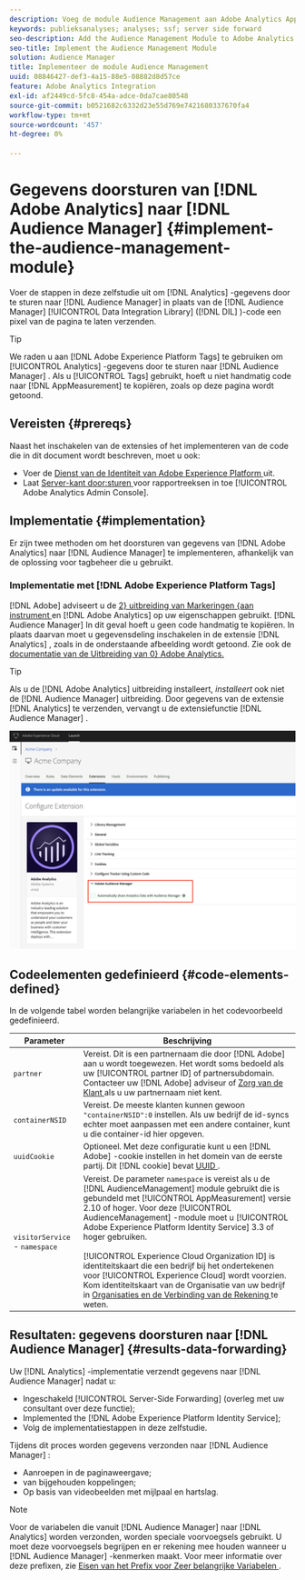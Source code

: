 ```yaml
---
description: Voeg de module Audience Management aan Adobe Analytics AppMeasurement toe om analysegegevens door te sturen naar Audience Manager in plaats van de Audience Manager Data Integration Library-code (DIL) een pixel van de pagina te laten verzenden.
keywords: publieksanalyses; analyses; ssf; server side forward
seo-description: Add the Audience Management Module to Adobe Analytics AppMeasurement to forward Analytics data to Audience Manager instead of having the Audience Manager Data Integration Library (DIL) code send a pixel from the page.
seo-title: Implement the Audience Management Module
solution: Audience Manager
title: Implementeer de module Audience Management
uuid: 08846427-def3-4a15-88e5-08882d8d57ce
feature: Adobe Analytics Integration
exl-id: af2449cd-5fc8-454a-adce-0da7cae80548
source-git-commit: b0521682c6332d23e55d769e7421680337670fa4
workflow-type: tm+mt
source-wordcount: '457'
ht-degree: 0%

---
```


# Gegevens doorsturen van [!DNL Adobe Analytics] naar [!DNL Audience Manager] {#implement-the-audience-management-module}

Voer de stappen in deze zelfstudie uit om [!DNL Analytics] -gegevens door te sturen naar [!DNL Audience Manager] in plaats van de [!DNL Audience Manager] [!UICONTROL Data Integration Library] ([!DNL DIL] )-code een pixel van de pagina te laten verzenden.

>[!TIP]
>
>We raden u aan [!DNL Adobe Experience Platform Tags] te gebruiken om [!UICONTROL Analytics] -gegevens door te sturen naar [!DNL Audience Manager] . Als u [!UICONTROL Tags] gebruikt, hoeft u niet handmatig code naar [!DNL AppMeasurement] te kopiëren, zoals op deze pagina wordt getoond.

## Vereisten {#prereqs}

Naast het inschakelen van de extensies of het implementeren van de code die in dit document wordt beschreven, moet u ook:

* Voer de [ Dienst van de Identiteit van Adobe Experience Platform ](https://experienceleague.adobe.com/docs/id-service/using/home.html) uit.
* Laat [ Server-kant door:sturen ](https://experienceleague.adobe.com/docs/analytics/admin/admin-tools/server-side-forwarding/ssf.html) voor rapportreeksen in toe [!UICONTROL Adobe Analytics Admin Console].

## Implementatie {#implementation}

Er zijn twee methoden om het doorsturen van gegevens van [!DNL Adobe Analytics] naar [!DNL Audience Manager] te implementeren, afhankelijk van de oplossing voor tagbeheer die u gebruikt.

### Implementatie met [!DNL Adobe Experience Platform Tags]

[!DNL Adobe] adviseert u de [ 2} uitbreiding van Markeringen {aan instrument ](https://experienceleague.adobe.com/docs/experience-platform/tags/home.html?lang=en) en [!DNL Adobe Analytics] op uw eigenschappen gebruikt. [!DNL Audience Manager] In dit geval hoeft u geen code handmatig te kopiëren. In plaats daarvan moet u gegevensdeling inschakelen in de extensie [!DNL Analytics] , zoals in de onderstaande afbeelding wordt getoond. Zie ook de [ documentatie van de Uitbreiding van 0} Adobe Analytics.](https://experienceleague.adobe.com/docs/experience-platform/tags/extensions/adobe/analytics/overview.html#adobe-audience-manager)

>[!TIP]
>
>Als u de [!DNL Adobe Analytics] uitbreiding installeert, *installeert* ook niet de [!DNL Audience Manager] uitbreiding. Door gegevens van de extensie [!DNL Analytics] te verzenden, vervangt u de extensiefunctie [!DNL Audience Manager] .

![ hoe te om gegevens toe te laten delend van de uitbreiding van Adobe Analytics aan Audience Manager ](/help/using/integration/assets/analytics-to-aam.png)

## Codeelementen gedefinieerd {#code-elements-defined}

In de volgende tabel worden belangrijke variabelen in het codevoorbeeld gedefinieerd.

| Parameter | Beschrijving |
|--- |--- |
| `partner` | Vereist. Dit is een partnernaam die door [!DNL Adobe] aan u wordt toegewezen. Het wordt soms bedoeld als uw [!UICONTROL partner ID] of partnersubdomain.  Contacteer uw [!DNL Adobe] adviseur of [ Zorg van de Klant ](https://helpx.adobe.com/marketing-cloud/contact-support.html) als u uw partnernaam niet kent. |
| `containerNSID` | Vereist. De meeste klanten kunnen gewoon `"containerNSID":0` instellen. Als uw bedrijf de id-syncs echter moet aanpassen met een andere container, kunt u die container-id hier opgeven. |
| `uuidCookie` | Optioneel. Met deze configuratie kunt u een [!DNL Adobe] -cookie instellen in het domein van de eerste partij. Dit [!DNL cookie] bevat [ UUID ](../../reference/ids-in-aam.md). |
| `visitorService` - `namespace` | Vereist. De parameter `namespace` is vereist als u de [!DNL AudienceManagement] module gebruikt die is gebundeld met [!UICONTROL AppMeasurement] versie 2.10 of hoger. Voor deze [!UICONTROL AudienceManagement] -module moet u [!UICONTROL Adobe Experience Platform Identity Service] 3.3 of hoger gebruiken. <br><br> [!UICONTROL Experience Cloud Organization ID] is identiteitskaart die een bedrijf bij het ondertekenen voor [!UICONTROL Experience Cloud] wordt voorzien. Kom identiteitskaart van de Organisatie van uw bedrijf in [ Organisaties en de Verbinding van de Rekening ](https://experienceleague.adobe.com/docs/core-services/interface/manage-users-and-products/organizations.html) te weten. |

## Resultaten: gegevens doorsturen naar [!DNL Audience Manager] {#results-data-forwarding}

Uw [!DNL Analytics] -implementatie verzendt gegevens naar [!DNL Audience Manager] nadat u:

* Ingeschakeld [!UICONTROL Server-Side Forwarding] (overleg met uw consultant over deze functie);
* Implemented the [!DNL Adobe Experience Platform Identity Service];
* Volg de implementatiestappen in deze zelfstudie.

Tijdens dit proces worden gegevens verzonden naar [!DNL Audience Manager] :

* Aanroepen in de paginaweergave;
* van bijgehouden koppelingen;
* Op basis van videobeelden met mijlpaal en hartslag.

>[!NOTE]
>
>Voor de variabelen die vanuit [!DNL Audience Manager] naar [!DNL Analytics] worden verzonden, worden speciale voorvoegsels gebruikt. U moet deze voorvoegsels begrijpen en er rekening mee houden wanneer u [!DNL Audience Manager] -kenmerken maakt. Voor meer informatie over deze prefixen, zie [ Eisen van het Prefix voor Zeer belangrijke Variabelen ](../../features/traits/trait-variable-prefixes.md).
